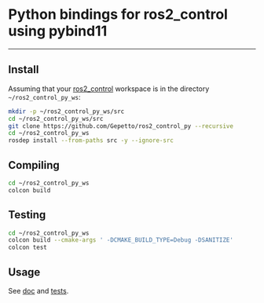 # Python bindings for ros2_control using pybind11

-------------------------------------------------

## Install

Assuming that your [ros2_control](https://github.com/ros-controls/ros2_control) workspace is in the directory `~/ros2_control_py_ws`:

```sh
mkdir -p ~/ros2_control_py_ws/src
cd ~/ros2_control_py_ws/src
git clone https://github.com/Gepetto/ros2_control_py --recursive
cd ~/ros2_control_py_ws
rosdep install --from-paths src -y --ignore-src
```

## Compiling

```sh
cd ~/ros2_control_py_ws
colcon build
```

## Testing

```sh
cd ~/ros2_control_py_ws
colcon build --cmake-args ' -DCMAKE_BUILD_TYPE=Debug -DSANITIZE'
colcon test
```

## Usage

See [doc](doc/index.rst) and [tests](tests/).
